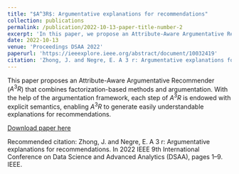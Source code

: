 ```yaml
---
title: "$A^3R$: Argumentative explanations for recommendations"
collection: publications
permalink: /publication/2022-10-13-paper-title-number-2
excerpt: 'In this paper, we propose an Attribute-Aware Argumentative Recommender ($A^3R$) that combines factorization-based methods and argumentation. With the help of argumentation framework, each step of $A^3R$ is endowed with explicit semantics, enabling $A^3R$ to generate easily understandable explanations for recommendations.'
date: 2022-10-13
venue: 'Proceedings DSAA 2022'
paperurl: 'https://ieeexplore.ieee.org/abstract/document/10032419'
citation: 'Zhong, J. and Negre, E. A 3 r: Argumentative explanations for recommendations. In 2022 IEEE 9th International Conference on Data Science and Advanced Analytics (DSAA), pages 1–9. IEEE.'
---
```

This paper proposes an Attribute-Aware Argumentative Recommender ($A^3R$) that combines factorization-based methods and argumentation. With the help of the argumentation framework, each step of $A^3R$ is endowed with explicit semantics, enabling $A^3R$ to generate easily understandable explanations for recommendations.

[Download paper here](https://ieeexplore.ieee.org/abstract/document/10032419)

Recommended citation: Zhong, J. and Negre, E. A 3 r: Argumentative explanations for recommendations. In 2022 IEEE 9th International Conference on Data Science and Advanced Analytics (DSAA), pages 1–9. IEEE.
